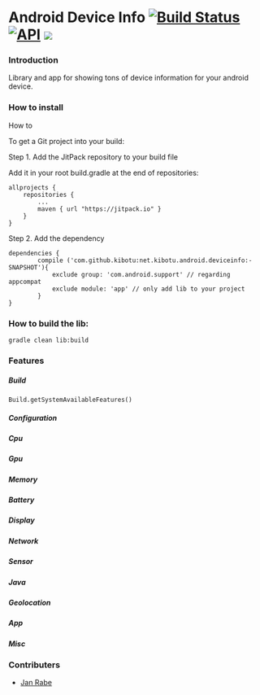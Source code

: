 Android Device Info [![Build Status](https://travis-ci.org/kibotu/net.kibotu.android.deviceinfo.svg?branch=develop)](https://travis-ci.org/kibotu/net.kibotu.android.deviceinfo) [![API](https://img.shields.io/badge/API-15%2B-brightgreen.svg?style=flat)](https://android-arsenal.com/api?level=15) [![](https://jitpack.io/v/kibotu/net.kibotu.android.deviceinfo.svg)](https://jitpack.io/#kibotu/net.kibotu.android.deviceinfo)
=====================================================================================================================================================================================================================================================================================================================================================================================================================================

### Introduction

Library and app for showing tons of device information for your android device.

### How to install

How to

To get a Git project into your build:

Step 1. Add the JitPack repository to your build file

Add it in your root build.gradle at the end of repositories:

	allprojects {
		repositories {
			...
			maven { url "https://jitpack.io" }
		}
	}

Step 2. Add the dependency

	dependencies {
	        compile ('com.github.kibotu:net.kibotu.android.deviceinfo:-SNAPSHOT'){
        		exclude group: 'com.android.support' // regarding appcompat
        		exclude module: 'app' // only add lib to your project
    		} 
	}

### How to build the lib:

    gradle clean lib:build

### Features

##### Build

    Build.getSystemAvailableFeatures()

##### Configuration
##### Cpu
##### Gpu
##### Memory
##### Battery
##### Display
##### Network
##### Sensor
##### Java
##### Geolocation
##### App
##### Misc


    
    
    

###  Contributers

* [Jan Rabe](mailto:janrabe@kibotu.net)
